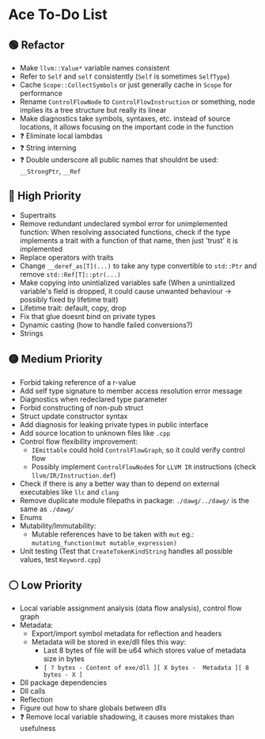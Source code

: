 # Ace To-Do List

## 🟢 Refactor

- Make `llvm::Value*` variable names consistent
- Refer to `Self` and `self` consistently (`Self` is sometimes `SelfType`)
- Cache `Scope::CollectSymbols` or just generally cache in `Scope` for performance
- Rename `ControlFlowNode` to `ControlFlowInstruction` or something, node implies its a tree structure but really its linear
- Make diagnostics take symbols, syntaxes, etc. instead of source locations, it allows focusing on the important code in the function
- ❓ Eliminate local lambdas
- ❓ String interning
- ❓ Double underscore all public names that shouldnt be used: `__StrongPtr`, `__Ref`

## 🔴 High Priority

- Supertraits
- Remove redundant undeclared symbol error for unimplemented function: When resolving associated functions, check if the type implements a trait with a function of that name, then just 'trust' it is implemented
- Replace operators with traits
- Change `__deref_as[T](...)` to take any type convertible to `std::Ptr` and remove `std::Ref[T]::ptr(...)`
- Make copying into unintialized variables safe (When a unintialized variable's field is dropped, it could cause unwanted behaviour &rarr; possibly fixed by lifetime trait)
- Lifetime trait: default, copy, drop
- Fix that glue doesnt bind on private types
- Dynamic casting (how to handle failed conversions?)
- Strings

## 🟡 Medium Priority

- Forbid taking reference of a r-value
- Add self type signature to member access resolution error message
- Diagnostics when redeclared type parameter
- Forbid constructing of non-pub struct
- Struct update constructor syntax
- Add diagnosis for leaking private types in public interface
- Add source location to unknown files like `.cpp`
- Control flow flexibility improvement:
  - `IEmittable` could hold `ControlFlowGraph`, so it could verify control flow
  - Possibly implement `ControlFlowNode`s for `LLVM IR` instructions (check `llvm/IR/Instruction.def`)
- Check if there is any a better way than to depend on external executables like `llc` and `clang`
- Remove duplicate module filepaths in package: `./dawg/../dawg/` is the same as `./dawg/`
- Enums
- Mutability/Immutability:
  - Mutable references have to be taken with `mut` eg.: `mutating_function(mut mutable_expression)`
- Unit testing (Test that `CreateTokenKindString` handles all possible values, test `Keyword.cpp`)

## ⚪ Low Priority

- Local variable assignment analysis (data flow analysis), control flow graph
- Metadata:
  - Export/import symbol metadata for reflection and headers
  - Metadata will be stored in exe/dll files this way:
    - Last 8 bytes of file will be u64 which stores value of metadata size in bytes
    - `[ ? bytes - Content of exe/dll ][ X bytes -  Metadata ][ 8 bytes - X ]`
- Dll package dependencies
- Dll calls
- Reflection
- Figure out how to share globals between dlls
- ❓ Remove local variable shadowing, it causes more mistakes than usefulness
